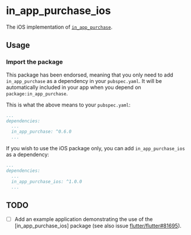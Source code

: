# in_app_purchase_ios

The iOS implementation of [`in_app_purchase`][1].

## Usage

### Import the package

This package has been endorsed, meaning that you only need to add `in_app_purchase`
as a dependency in your `pubspec.yaml`. It will be automatically included in your app
when you depend on `package:in_app_purchase`.

This is what the above means to your `pubspec.yaml`:

```yaml
...
dependencies:
  ...
  in_app_purchase: ^0.6.0
  ...
```

If you wish to use the iOS package only, you can add  `in_app_purchase_ios` as a
dependency:

```yaml
...
dependencies:
  ...
  in_app_purchase_ios: ^1.0.0
  ...
```

## TODO
- [ ] Add an example application demonstrating the use of the [in_app_purchase_ios] package (see also issue [flutter/flutter#81695](https://github.com/flutter/flutter/issues/81695)).

[1]: ../in_app_purchase/in_app_purchase